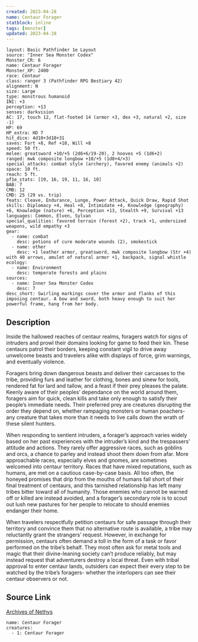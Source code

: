 ```yaml
---
created: 2023-04-28
name: Centaur Forager
statblock: inline
tags: [monster]
updated: 2023-04-28
---
```

```statblock
layout: Basic Pathfinder 1e Layout
source: "Inner Sea Monster Codex"
Monster_CR: 6
name: Centaur Forager
Monster_XP: 2400
race: Centaur
class: ranger 3 (Pathfinder RPG Bestiary 42)
alignment: N
size: Large
type: monstrous humanoid
INI: +3
perception: +13
senses: darkvision
AC: 17, touch 12, flat-footed 14 (armor +3, dex +3, natural +2, size -1)
HP: 69
HP_extra: HD 7
hit_dice: 4d10+3d10+31
saves: Fort +8, Ref +10, Will +8
speed: 50 ft.
melee: greatsword +10/+5 (2d6+6/19-20), 2 hooves +5 (1d6+2)
ranged: mwk composite longbow +10/+5 (1d8+4/×3)
special_attacks: combat style (archery), favored enemy (animals +2)
space: 10 ft.
reach: 5 ft.
pf1e_stats: [19, 16, 19, 11, 16, 10]
BAB: 7
CMB: 12
CMD: 25 (29 vs. trip)
feats: Cleave, Endurance, Lunge, Power Attack, Quick Draw, Rapid Shot
skills: Diplomacy +4, Heal +8, Intimidate +4, Knowledge (geography) +6, Knowledge (nature) +6, Perception +13, Stealth +9, Survival +13
languages: Common, Elven, Sylvan
special_qualities: favored terrain (forest +2), track +1, undersized weapons, wild empathy +3
gear:
  - name: combat
    desc: potions of cure moderate wounds (2), smokestick
  - name: other
    desc: +1 leather armor, greatsword, mwk composite longbow (Str +4) with 40 arrows, amulet of natural armor +1, backpack, signal whistle
ecology:
  - name: Environment
    desc: temperate forests and plains
sources:
  - name: Inner Sea Monster Codex
    desc: 7
desc_short: Swirling markings cover the armor and flanks of this imposing centaur. A bow and sword, both heavy enough to suit her powerful frame, hang from her body.
```
## Description
Inside the hallowed reaches of centaur realms, foragers watch for signs of intruders and prowl their domains looking for game to feed their kin. These centaurs patrol their borders, keeping constant vigil to drive away unwelcome beasts and travelers alike with displays of force, grim warnings, and eventually violence.

 Foragers bring down dangerous beasts and deliver their carcasses to the tribe, providing furs and leather for clothing, bones and sinew for tools, rendered fat for lard and tallow, and a feast if their prey pleases the palate. Keenly aware of their peoples’ dependance on the world around them, foragers aim for quick, clean kills and take only enough to satisfy their people’s immediate needs. Their preferred prey are creatures disrupting the order they depend on, whether rampaging monsters or human poachers-any creature that takes more than it needs to live calls down the wrath of these silent hunters.

 When responding to sentient intruders, a forager’s approach varies widely based on her past experiences with the intruder’s kind and the trespassers’ attitude and actions. They rarely offer aggressive races, such as goblins and orcs, a chance to parley and instead shoot them down from afar. More approachable races, especially elves and gnomes, are sometimes welcomed into centaur territory. Races that have mixed reputations, such as humans, are met on a cautious case-by-case basis. All too often, the honeyed promises that drip from the mouths of humans fall short of their final treatment of centaurs, and this tarnished relationship has left many tribes bitter toward all of humanity. Those enemies who cannot be warned off or killed are instead avoided, and a forager’s secondary role is to scout out lush new pastures for her people to relocate to should enemies endanger their home.

 When travelers respectfully petition centaurs for safe passage through their territory and convince them that no alternative route is available, a tribe may reluctantly grant the strangers’ request. However, in exchange for permission, centaurs often demand a toll in the form of a task or favor performed on the tribe’s behalf. They most often ask for metal tools and magic that their divine-leaning society can’t produce reliably, but may instead request that adventurers destroy a local threat. Even with tribal approval to enter centaur lands, outsiders can expect their every step to be watched by the tribe’s foragers- whether the interlopers can see their centaur observers or not.
## Source Link
[Archives of Nethys](https://aonprd.com/MonsterDisplay.aspx?ItemName=Centaur%20Forager)
```encounter-table
name: Centaur Forager
creatures:
  - 1: Centaur Forager
```
